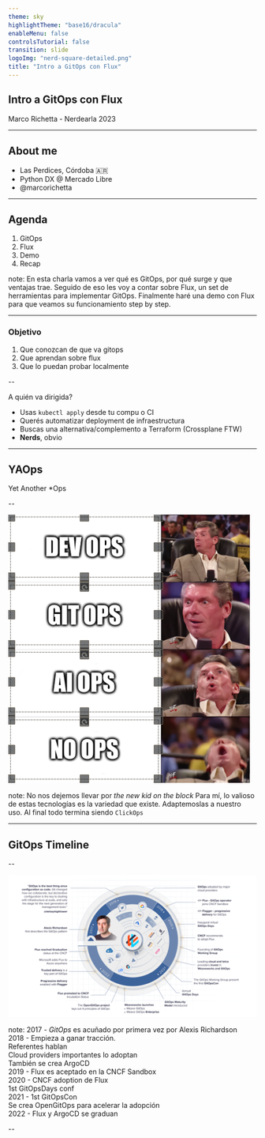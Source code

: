 ```yaml
---
theme: sky
highlightTheme: "base16/dracula"
enableMenu: false
controlsTutorial: false
transition: slide
logoImg: "nerd-square-detailed.png"
title: "Intro a GitOps con Flux"
---
```


## Intro a GitOps con Flux

Marco Richetta - Nerdearla 2023

---

## About me

-   Las Perdices, Córdoba 🇦🇷
-   Python DX @ Mercado Libre
-   @marcorichetta

---

## Agenda

1. GitOps
1. Flux
1. Demo
1. Recap

note: En esta charla vamos a ver qué es GitOps,
por qué surge y que ventajas trae.
Seguido de eso les voy a contar sobre Flux, un set de herramientas para implementar GitOps.
Finalmente haré una demo con Flux para que veamos su funcionamiento step by step.

---

### Objetivo

1. Que conozcan de que va gitops
2. Que aprendan sobre flux
3. Que lo puedan probar localmente

--

A quién va dirigida?

-   Usas `kubectl apply` desde tu compu o CI
-   Querés automatizar deployment de infraestructura
-   Buscas una alternativa/complemento a Terraform (Crossplane FTW)
-   **Nerds**, obvio

---

## YAOps

Yet Another \*Ops

--

![gitops-fever](image.png)

note: No nos dejemos llevar por _the new kid on the block_
Para mí, lo valioso de estas tecnologías es la variedad que existe.
Adaptemoslas a nuestro uso. Al final todo termina siendo `ClickOps`

---

## GitOps Timeline

--

![timeline](gitops-timeline.png)

note:
2017 - _GitOps_ es acuñado por primera vez por Alexis Richardson<br>
2018 - Empieza a ganar tracción.<br>
Referentes hablan<br>
Cloud providers importantes lo adoptan<br>
También se crea ArgoCD<br>
2019 - Flux es aceptado en la CNCF Sandbox<br>
2020 - CNCF adoption de Flux<br>
1st GitOpsDays conf<br>
2021 - 1st GitOpsCon<br>
Se crea OpenGitOps para acelerar la adopción<br>
2022 - Flux y ArgoCD se graduan

--
